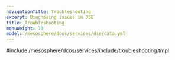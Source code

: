 ```yaml
---
navigationTitle: Troubleshooting 
excerpt: Diagnosing issues in DSE
title: Troubleshooting 
menuWeight: 70
model: /mesosphere/dcos/services/dse/data.yml
---
```


#include /mesosphere/dcos/services/include/troubleshooting.tmpl
